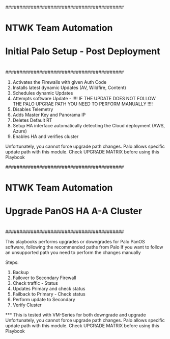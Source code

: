 ##########################################
#                                        #
#       NTWK Team Automation             #
#                                        #
# Initial Palo Setup - Post Deployment   #
#                                        #
##########################################

1) Activates the Firewalls with given Auth Code
2) Installs latest dynamic Updates (AV, Wildfire, Content)
3) Schedules dynamic Updates
4) Attempts software Update - !!!! IF THE UPDATE DOES NOT FOLLOW THE PALO UPGRAE PATH YOU NEED TO PERFORM MANUALLY !!!!
5) Disables Telemetry
6) Adds Master Key and Panorama IP
7) Deletes Default RT
8) Setup HA interface automatically detecting the Cloud deployment (AWS, Azure)
9) Enables HA and verifies cluster

Unfortunately, you cannot force upgrade path changes. Palo allows specific update path with this module. Check UPGRADE MATRIX before using this Playbook

##########################################
#                                        #
#       NTWK Team Automation             #
#                                        #
#    Upgrade PanOS HA A-A Cluster        #
#                                        #
##########################################

This playbooks performs upgrades or downgrades for Palo PanOS software, following the recommended paths from Palo
If you want to follow an unsupported path you need to perform the changes manually

Steps:
1) Backup
2) Failover to Secondary Firewall
3) Check traffic - Status
4) Updates Primary and check status
5) Failback to Primary - Check status
6) Perform update to Secondary
7) Verify Cluster

*** This is tested with VM-Series for both downgrade and upgrade
Unfortunately, you cannot force upgrade path changes. Palo allows specific update path with this module. Check UPGRADE MATRIX before using this Playbook
